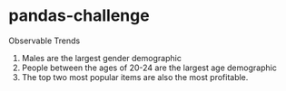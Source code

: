 # pandas-challenge
Observable Trends
1) Males are the largest gender demographic
2) People between the ages of 20-24 are the largest age demographic
3) The top two most popular items are also the most profitable.
